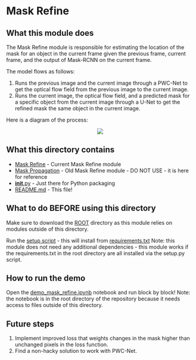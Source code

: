 # Mask Refine

## What this module does

The Mask Refine module is responsible for estimating the location of the mask for an object in the
current frame given the previous frame, current frame, and the output of Mask-RCNN on the current frame.

The model flows as follows:
1. Runs the previous image and the current image through a PWC-Net to get the optical flow field
from the previous image to the current image.
2. Runs the current image, the optical flow field, and a predicted mask for a specific object from the
current image through a U-Net to get the refined mask the same object in the current image.

Here is a diagram of the process:
<div style="text-align:center"><img src ="https://github.com/umd-fire-coml/MultiSeg/raw/master/mask_refine/mask_refine_diagram.png" /></div>

## What this directory contains
* [Mask Refine](./mask_refine.py) - Current Mask Refine module
* [Mask Propagation](./mask_propagation.py) - Old Mask Refine module - DO NOT USE - it is here for reference
* [__init__.py](./__init__.py) - Just there for Python packaging
* [README.md](./README.md) - This file!

## What to do BEFORE using this directory

Make sure to download the [ROOT](https://github.com/umd-fire-coml/MultiSeg) directory as this module
relies on modules outside of this directory. 

Run the [setup script](../setup.py) - this will install from [requirements.txt](../requirements.txt)
Note: this module does not need any additional dependencies - this module works
if the requirements.txt in the root directory are all installed via the setup.py script.

## How to run the demo

Open the [demo_mask_refine.ipynb](../demo_mask_refine.ipynb) notebook and run block by block!
Note: the notebook is in the root directory of the repository because it needs access to files
outside of this directory.

## Future steps

1. Implement improved loss that weights changes in the mask higher than unchanged pixels in the loss function.
2. Find a non-hacky solution to work with PWC-Net.